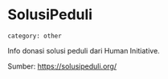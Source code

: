 # SolusiPeduli
`category: other`

Info donasi solusi peduli dari Human Initiative.

Sumber: https://solusipeduli.org/